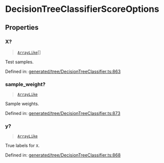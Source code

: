 # DecisionTreeClassifierScoreOptions

## Properties

### X?

> [`ArrayLike`](../types/ArrayLike.md)[]

Test samples.

Defined in:  [generated/tree/DecisionTreeClassifier.ts:863](https://github.com/transitive-bullshit/scikit-learn-ts/blob/122b3c0/packages/sklearn/src/generated/tree/DecisionTreeClassifier.ts#L863)

### sample\_weight?

> [`ArrayLike`](../types/ArrayLike.md)

Sample weights.

Defined in:  [generated/tree/DecisionTreeClassifier.ts:873](https://github.com/transitive-bullshit/scikit-learn-ts/blob/122b3c0/packages/sklearn/src/generated/tree/DecisionTreeClassifier.ts#L873)

### y?

> [`ArrayLike`](../types/ArrayLike.md)

True labels for `X`.

Defined in:  [generated/tree/DecisionTreeClassifier.ts:868](https://github.com/transitive-bullshit/scikit-learn-ts/blob/122b3c0/packages/sklearn/src/generated/tree/DecisionTreeClassifier.ts#L868)
